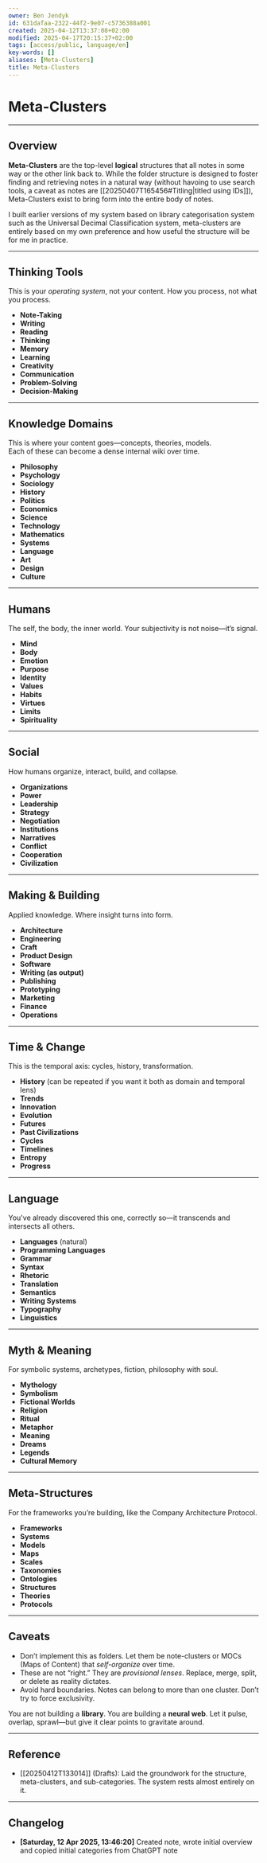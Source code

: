 ```yaml
---
owner: Ben Jendyk
id: 631dafaa-2322-44f2-9e07-c5736388a001
created: 2025-04-12T13:37:08+02:00
modified: 2025-04-17T20:15:37+02:00
tags: [access/public, language/en]
key-words: []
aliases: [Meta-Clusters]
title: Meta-Clusters
---
```


# Meta-Clusters

---

## Overview

**Meta-Clusters** are the top-level **logical** structures that all notes in some way or the other link back to. While the folder structure is designed to foster finding and retrieving notes in a natural way (without havoing to use search tools, a caveat as notes are [[20250407T165456#Titling|titled using IDs]]), Meta-Clusters exist to bring form into the entire body of notes.

I built earlier versions of my system based on library categorisation system such as the Universal Decimal Classification system, meta-clusters are entirely based on my own preference and how useful the structure will be for me in practice.

---

## Thinking Tools

This is your *operating system*, not your content. How you process, not what you process.

- **Note-Taking**  
- **Writing**  
- **Reading**  
- **Thinking**  
- **Memory**  
- **Learning**  
- **Creativity**  
- **Communication**  
- **Problem-Solving**  
- **Decision-Making**

---

## Knowledge Domains

This is where your content goes—concepts, theories, models.  
Each of these can become a dense internal wiki over time.

- **Philosophy**  
- **Psychology**  
- **Sociology**  
- **History**  
- **Politics**  
- **Economics**  
- **Science**  
- **Technology**  
- **Mathematics**  
- **Systems**  
- **Language**  
- **Art**  
- **Design**  
- **Culture**  

---

## Humans

The self, the body, the inner world. Your subjectivity is not noise—it’s signal.

- **Mind**  
- **Body**  
- **Emotion**  
- **Purpose**  
- **Identity**  
- **Values**  
- **Habits**  
- **Virtues**  
- **Limits**  
- **Spirituality**  

---

## Social

How humans organize, interact, build, and collapse.

- **Organizations**  
- **Power**  
- **Leadership**  
- **Strategy**  
- **Negotiation**  
- **Institutions**  
- **Narratives**  
- **Conflict**  
- **Cooperation**  
- **Civilization**  

---

## Making & Building

Applied knowledge. Where insight turns into form.

- **Architecture**  
- **Engineering**  
- **Craft**  
- **Product Design**  
- **Software**  
- **Writing (as output)**  
- **Publishing**  
- **Prototyping**  
- **Marketing**  
- **Finance**  
- **Operations**  

---

## Time & Change

This is the temporal axis: cycles, history, transformation.

- **History** (can be repeated if you want it both as domain and temporal lens)  
- **Trends**  
- **Innovation**  
- **Evolution**  
- **Futures**  
- **Past Civilizations**  
- **Cycles**  
- **Timelines**  
- **Entropy**  
- **Progress**

---

## Language

You've already discovered this one, correctly so—it transcends and intersects all others.

- **Languages** (natural)  
- **Programming Languages**  
- **Grammar**  
- **Syntax**  
- **Rhetoric**  
- **Translation**  
- **Semantics**  
- **Writing Systems**  
- **Typography**  
- **Linguistics**  

---

## Myth & Meaning

For symbolic systems, archetypes, fiction, philosophy with soul.

- **Mythology**  
- **Symbolism**  
- **Fictional Worlds**  
- **Religion**  
- **Ritual**  
- **Metaphor**  
- **Meaning**  
- **Dreams**  
- **Legends**  
- **Cultural Memory**  

---  

## Meta-Structures

For the frameworks you’re building, like the Company Architecture Protocol.

- **Frameworks**  
- **Systems**  
- **Models**  
- **Maps**  
- **Scales**  
- **Taxonomies**  
- **Ontologies**  
- **Structures**  
- **Theories**  
- **Protocols**

---

## Caveats

- Don’t implement this as folders. Let them be note-clusters or MOCs (Maps of Content) that *self-organize* over time.
- These are not “right.” They are *provisional lenses*. Replace, merge, split, or delete as reality dictates.
- Avoid hard boundaries. Notes can belong to more than one cluster. Don’t try to force exclusivity.

You are not building a **library**. You are building a **neural web**. Let it pulse, overlap, sprawl—but give it clear points to gravitate around.

---

## Reference

- [[20250412T133014]] (Drafts): Laid the groundwork for the structure, meta-clusters, and sub-categories. The system rests almost entirely on it.

---

## Changelog

- **[Saturday, 12 Apr 2025, 13:46:20]** Created note, wrote initial overview and copied initial categories from ChatGPT note
